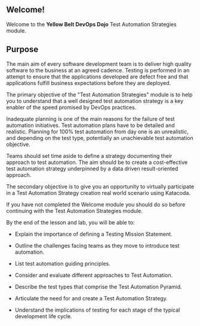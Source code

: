 ## Welcome!

Welcome to the **Yellow Belt DevOps Dojo** Test Automation Strategies module.

## Purpose

The main aim of every software development team is to deliver high quality software to the business at an agreed cadence. Testing is performed in an attempt to ensure that the applications developed are defect free and that applications fulfill business expectations before they are deployed.

The primary objective of the "Test Automation Strategies" module is to help you to understand that a well designed test automation strategy is a key enabler of the speed promised by DevOps practices.

Inadequate planning is one of the main reasons for the failure of test automation initiatives. Test automation plans have to be detailed and realistic. Planning for 100% test automation from day one is an unrealistic, and depending on the test type, potentially an unachievable test automation objective.

Teams should set time aside to define a strategy documenting their approach to test automation. The aim should be to create a cost-effective test automation strategy underpinned by a data driven result-oriented approach.

The secondary objective is to give you an opportunity to virtually participate in a Test Automation Strategy creation real world scenario using Katacoda.

If you have not completed the Welcome module you should do so before continuing with the Test Automation Strategies module.

By the end of the lesson and lab, you will be able to:

* Explain the importance of defining a Testing Mission Statement.

* Outline the challenges facing teams as they move to introduce test automation.

* List test automation guiding principles.

* Consider and evaluate different approaches to Test Automation.

* Describe the test types that comprise the Test Automation Pyramid.

* Articulate the need for and create a Test Automation Strategy.

* Understand the implications of testing for each stage of the typical development life cycle.
